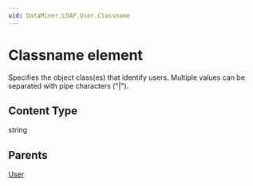 ```yaml
---
uid: DataMiner.LDAP.User.Classname
---
```


# Classname element

Specifies the object class(es) that identify users. Multiple values can be separated with pipe characters ("|").

## Content Type

string

## Parents

[User](xref:DataMiner.LDAP.User)
